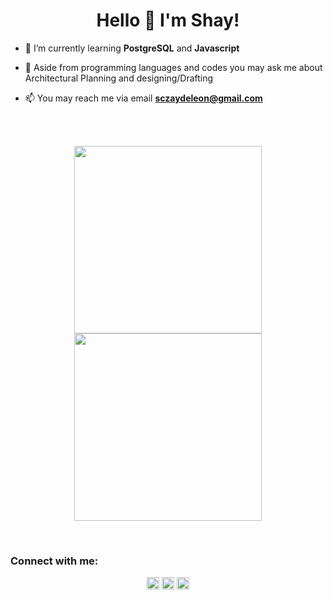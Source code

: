 <h1 align="center">Hello 👋 I'm Shay!</h1>


- 🌱 I’m currently learning **PostgreSQL** and **Javascript**

- 💬 Aside from programming languages and codes you may ask me about Architectural Planning and designing/Drafting

- 📫 You may reach me via email **sczaydeleon@gmail.com**
<br>
<br>
<p align="center">
<img src="https://little.kylerconway.com/images/golang-what.gif" width="300"><img src="https://intro.rustbridge.com/img/ferris.gif" width="300">
</p>
<br>
<h3 align="left">Connect with me:</h3>
<p align="center">
<a href="https://twitter.com/hey_elpeeda" target="_blank"><img align="center" src="https://cdn.jsdelivr.net/npm/simple-icons@3.0.1/icons/twitter.svg" alt="heyelpeeda" height="20" width="20" /></a>
<a href="https://linkedin.com/in/heyelpeeda" target="_blank"><img align="center" src="https://cdn.jsdelivr.net/npm/simple-icons@3.0.1/icons/linkedin.svg" alt="heyelpeeda" height="20" width="20" /></a>
<a href="https://instagram.com/sool.ace" target="_blank"><img align="center" src="https://cdn.jsdelivr.net/npm/simple-icons@3.0.1/icons/instagram.svg" alt="heyelpeeda" height="20" width="20" /></a>
</p>
